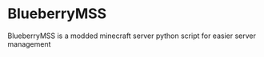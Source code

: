 # BlueberryMSS
 BlueberryMSS is a modded minecraft server python script for easier server management
